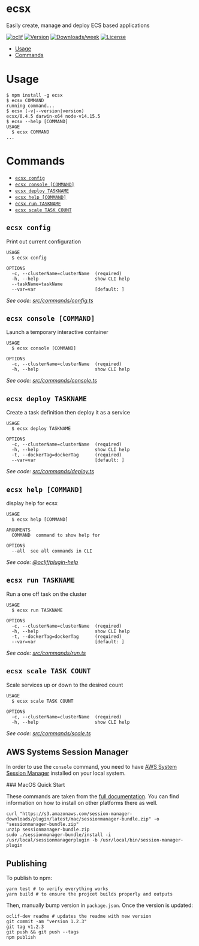 ecsx
====

Easily create, manage and deploy ECS based applications

[![oclif](https://img.shields.io/badge/cli-oclif-brightgreen.svg)](https://oclif.io)
[![Version](https://img.shields.io/npm/v/ecsx.svg)](https://npmjs.org/package/ecsx)
[![Downloads/week](https://img.shields.io/npm/dw/ecsx.svg)](https://npmjs.org/package/ecsx)
[![License](https://img.shields.io/npm/l/ecsx.svg)](https://github.com/marcqualie/ecsx/blob/master/package.json)

<!-- toc -->
* [Usage](#usage)
* [Commands](#commands)
<!-- tocstop -->
# Usage
<!-- usage -->
```sh-session
$ npm install -g ecsx
$ ecsx COMMAND
running command...
$ ecsx (-v|--version|version)
ecsx/0.4.5 darwin-x64 node-v14.15.5
$ ecsx --help [COMMAND]
USAGE
  $ ecsx COMMAND
...
```
<!-- usagestop -->
# Commands
<!-- commands -->
* [`ecsx config`](#ecsx-config)
* [`ecsx console [COMMAND]`](#ecsx-console-command)
* [`ecsx deploy TASKNAME`](#ecsx-deploy-taskname)
* [`ecsx help [COMMAND]`](#ecsx-help-command)
* [`ecsx run TASKNAME`](#ecsx-run-taskname)
* [`ecsx scale TASK COUNT`](#ecsx-scale-task-count)

## `ecsx config`

Print out current configuration

```
USAGE
  $ ecsx config

OPTIONS
  -c, --clusterName=clusterName  (required)
  -h, --help                     show CLI help
  --taskName=taskName
  --var=var                      [default: ]
```

_See code: [src/commands/config.ts](https://github.com/marcqualie/ecsx/blob/v0.4.5/src/commands/config.ts)_

## `ecsx console [COMMAND]`

Launch a temporary interactive container

```
USAGE
  $ ecsx console [COMMAND]

OPTIONS
  -c, --clusterName=clusterName  (required)
  -h, --help                     show CLI help
```

_See code: [src/commands/console.ts](https://github.com/marcqualie/ecsx/blob/v0.4.5/src/commands/console.ts)_

## `ecsx deploy TASKNAME`

Create a task definition then deploy it as a service

```
USAGE
  $ ecsx deploy TASKNAME

OPTIONS
  -c, --clusterName=clusterName  (required)
  -h, --help                     show CLI help
  -t, --dockerTag=dockerTag      (required)
  --var=var                      [default: ]
```

_See code: [src/commands/deploy.ts](https://github.com/marcqualie/ecsx/blob/v0.4.5/src/commands/deploy.ts)_

## `ecsx help [COMMAND]`

display help for ecsx

```
USAGE
  $ ecsx help [COMMAND]

ARGUMENTS
  COMMAND  command to show help for

OPTIONS
  --all  see all commands in CLI
```

_See code: [@oclif/plugin-help](https://github.com/oclif/plugin-help/blob/v3.2.2/src/commands/help.ts)_

## `ecsx run TASKNAME`

Run a one off task on the cluster

```
USAGE
  $ ecsx run TASKNAME

OPTIONS
  -c, --clusterName=clusterName  (required)
  -h, --help                     show CLI help
  -t, --dockerTag=dockerTag      (required)
  --var=var                      [default: ]
```

_See code: [src/commands/run.ts](https://github.com/marcqualie/ecsx/blob/v0.4.5/src/commands/run.ts)_

## `ecsx scale TASK COUNT`

Scale services up or down to the desired count

```
USAGE
  $ ecsx scale TASK COUNT

OPTIONS
  -c, --clusterName=clusterName  (required)
  -h, --help                     show CLI help
```

_See code: [src/commands/scale.ts](https://github.com/marcqualie/ecsx/blob/v0.4.5/src/commands/scale.ts)_
<!-- commandsstop -->



## AWS Systems Session Manager

In order to use the `console` command, you need to have [AWS System Session Manager](https://docs.aws.amazon.com/systems-manager/latest/userguide/session-manager.html) installed on your local system.


### MacOS Quick Start

These commands are taken from the [full documentation](https://docs.aws.amazon.com/systems-manager/latest/userguide/session-manager-working-with-install-plugin.html#install-plugin-macos). You can find information on how to install on other platforms there as well.

```shell
curl "https://s3.amazonaws.com/session-manager-downloads/plugin/latest/mac/sessionmanager-bundle.zip" -o "sessionmanager-bundle.zip"
unzip sessionmanager-bundle.zip
sudo ./sessionmanager-bundle/install -i /usr/local/sessionmanagerplugin -b /usr/local/bin/session-manager-plugin
```



## Publishing

To publish to npm:

```shell
yarn test # to verify everything works
yarn build # to ensure the projcet builds properly and outputs
```

Then, manually bump version in `package.json`. Once the version is updated:

```shell
oclif-dev readme # updates the readme with new version
git commit -am "version 1.2.3"
git tag v1.2.3
git push && git push --tags
npm publish
```
